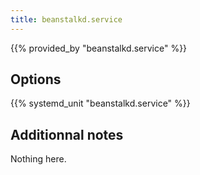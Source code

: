 ```yaml
---
title: beanstalkd.service
---
```


{{% provided_by "beanstalkd.service" %}}

## Options

{{% systemd_unit "beanstalkd.service" %}}

## Additionnal notes

Nothing here.